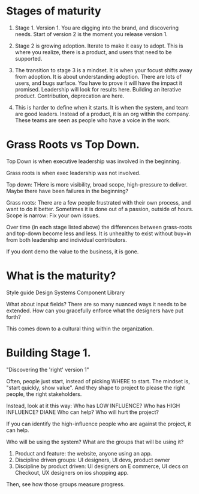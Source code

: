 # Stages of maturity

1. Stage 1. Version 1. You are digging into the brand, and discovering needs. Start of version 2 is the moment you release version 1.

2. Stage 2 is growing adoption. Iterate to make it easy to adopt. This is where you realize, there is a product, and users that need to be supported.

3. The transition to stage 3 is a mindset. It is when your focust shifts away from adoption. It is about understanding adoption. There are lots of users, and bugs surface. You have to prove it will have the impact it promised. Leadership will look for results here. Building an iterative product. Contribution, deprecation are here.

4. This is harder to define when it starts. It is when the system, and team are good leaders. Instead of a product, it is an org within the company. These teams are seen as people who have a voice in the work.


# Grass Roots vs Top Down.

Top Down is when executive leadership was involved in the beginning.

Grass roots is when exec leadership was not involved.

Top down: THere is more visibility, broad scope, high-pressure to deliver. Maybe there have been failures in the beginning?

Grass roots: There are a few people frustrated with their own process, and want to do it better. Sometimes it is done out of a passion, outside of hours. Scope is narrow: Fix your own issues.

Over time (in each stage listed above) the differences between grass-roots and top-down become less and less.
It is unhealthy to exist without buy=in from both leadership and individual contributors.

If you dont demo the value to the business, it is gone.

# What is the maturity?

Style guide
Design Systems
Component Library

What about input fields? There are so many nuanced ways it needs to be extended. How can you gracefully enforce what the designers have put forth?

This comes down to a cultural thing within the organization.

# Building Stage 1.

"Discovering the 'right' version 1"

Often, people just start, instead of picking WHERE to start. The mindset is, "start quickly, show value". And they shape to project to please the right people, the right stakeholders.

Instead, look at it this way:
Who has LOW INFLUENCE?
Who has HIGH INFLUENCE? DIANE
Who can help?
Who will hurt the project?

If you can identify the high-influence people who are against the project, it can help.

Who will be using the system? What are the groups that will be using it?

1. Product and feature: the website, anyone using an app.
2. Discipline driven groups: UI designers, UI devs, product owner
3. Discipline by product driven: UI designers on E commerce, UI decs on Checkout, UX designers on ios shopping app.

Then, see how those groups measure progress. 
